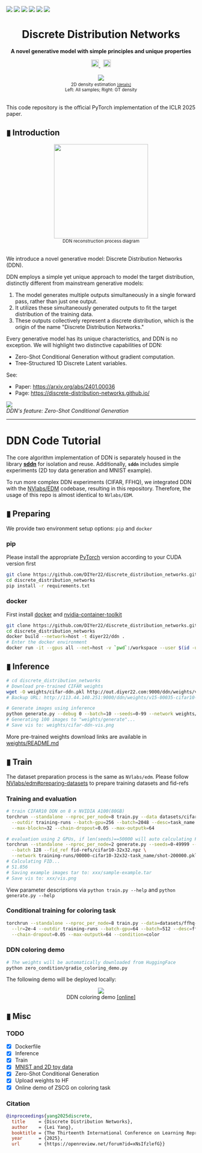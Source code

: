 <a href="https://discrete-distribution-networks.github.io/"><img src="https://img.shields.io/static/v1?label=Page&message=github.io&color=blue"></a>
<a href="https://arxiv.org/abs/2401.00036"><img src="https://img.shields.io/badge/arXiv-2401.00036-b31b1b.svg"></a>
<a href="https://openreview.net/forum?id=xNsIfzlefG"><img src="https://img.shields.io/badge/Accepted-ICLR%202025-brightgreen.svg"></a>
<a href="https://ddn-coloring-demo.diyer22.com/"><img src="https://img.shields.io/static/v1?label=Online&message=Demo&color=orange"></a>
<a href="https://huggingface.co/diyer22/ddn_asset/tree/main"><img src="https://img.shields.io/static/v1?label=HuggingFace&message=Models&color=yellow"></a>
<a href="README_cn.md"><img src="https://img.shields.io/badge/Language-中文-lightgrey.svg"></a>




<div align="center">

<!-- <p style="font-size: 2em; font-weight: bold; margin-top: 20px; margin-bottom: 7px; line-height: 1;">离散分布网络</p> -->

# Discrete Distribution Networks
**A novel generative model with simple principles and unique properties**

<div style="margin-top:px;font-size:px"> 
  <a target="_blank" href="https://www.stepfun.com/">
    <img src="https://discrete-distribution-networks.github.io/img/logo-StepFun.png" style="height:20px">
  </a>
    &nbsp;
  <a target="_blank" href="https://en.megvii.com/megvii_research">
    <img src="https://discrete-distribution-networks.github.io/img/logo-Megvii.png" style="height:20px">
  </a>
</div>


<br>
<div align="center">
  <a target="_blank" href="https://discrete-distribution-networks.github.io/2d-density-estimation-gif-with-10000-nodes-ddn.html">
    <img src="https://discrete-distribution-networks.github.io/img/frames_bin100_k2000_itern1800_batch40_framen96_2d-density-estimation-DDN.gif" style="height:">
  </a>
  <small><br>2D density estimation <a target="_blank" href="https://discrete-distribution-networks.github.io/2d-density-estimation-gif-with-10000-nodes-ddn.html"><small>[details]</small></a><br>Left: All samples; Right: GT density</small>
</div>
<br>
</div>

<!-- ![SVG](docs/draft/header.svg) -->

This code repository is the official PyTorch implementation of the ICLR 2025 paper.
## ▮ Introduction

<div align="center">
  <a target="_blank" href="https://discrete-distribution-networks.github.io/img/ddn-intro.png">
    <img src="https://discrete-distribution-networks.github.io/img/ddn-intro.png" style="height:250px;width:auto">
  </a>
  <br>
  <small>DDN reconstruction process diagram</small>
</div>
<br>

We introduce a novel generative model: Discrete Distribution Networks (DDN).

DDN employs a simple yet unique approach to model the target distribution, distinctly different from mainstream generative models:
1. The model generates multiple outputs simultaneously in a single forward pass, rather than just one output.
2. It utilizes these simultaneously generated outputs to fit the target distribution of the training data.
3. These outputs collectively represent a discrete distribution, which is the origin of the name "Discrete Distribution Networks."

Every generative model has its unique characteristics, and DDN is no exception. We will highlight two distinctive capabilities of DDN:
- Zero-Shot Conditional Generation without gradient computation.
- Tree-Structured 1D Discrete Latent variables.

See:
- Paper: https://arxiv.org/abs/2401.00036  
- Page: https://discrete-distribution-networks.github.io/


![](https://discrete-distribution-networks.github.io/img/zscg.png)  
*DDN's feature: Zero-Shot Conditional Generation*

---

# DDN Code Tutorial
The core algorithm implementation of DDN is separately housed in the library [**sddn**](https://github.com/diyer22/sddn) for isolation and reuse. Additionally, **`sddn`** includes simple experiments (2D toy data generation and MNIST example).

To run more complex DDN experiments (CIFAR, FFHQ), we integrated DDN with the [NVlabs/EDM](https://github.com/NVlabs/edm) codebase, resulting in this repository. Therefore, the usage of this repo is almost identical to `NVlabs/EDM`.


## ▮ Preparing
We provide two environment setup options: `pip` and `docker`

### pip
Please install the appropriate [PyTorch](https://pytorch.org/get-started/locally/) version according to your CUDA version first
```bash
git clone https://github.com/DIYer22/discrete_distribution_networks.git
cd discrete_distribution_networks
pip install -r requirements.txt
```

### docker
First install [docker](https://docs.docker.com/get-started/) and [nvidia-container-toolkit](https://docs.nvidia.com/datacenter/cloud-native/container-toolkit/latest/install-guide.html)
```bash
git clone https://github.com/DIYer22/discrete_distribution_networks.git
cd discrete_distribution_networks
docker build --network=host -t diyer22/ddn .
# Enter the docker environment
docker run -it --gpus all --net=host -v `pwd`:/workspace --user $(id -u):$(id -g) diyer22/ddn bash
```


## ▮ Inference
```bash
# cd discrete_distribution_networks
# Download pre-trained CIFAR weights
wget -O weights/cifar-ddn.pkl http://out.diyer22.com:9000/ddn/weights/v15-00035-cifar10-32x32-cifar_blockn32_outputk64_chain.dropout0.05_fp32_goon.v15.22-shot-087808.pkl
# Backup URL: http://113.44.140.251:9000/ddn/weights/v15-00035-cifar10-32x32-cifar_blockn32_outputk64_chain.dropout0.05_fp32_goon.v15.22-shot-087808.pkl

# Generate images using inference
python generate.py --debug 0 --batch=10 --seeds=0-99 --network weights/cifar-ddn.pkl
# Generating 100 images to "weights/generate"...
# Save vis to: weights/cifar-ddn-vis.png
```
More pre-trained weights download links are available in [weights/README.md](weights/README.md)


## ▮ Train
The dataset preparation process is the same as `NVlabs/edm`. Please follow [NVlabs/edm#preparing-datasets](https://github.com/NVlabs/edm?tab=readme-ov-file#preparing-datasets) to prepare training datasets and fid-refs

### Training and evaluation

```bash
# train CIFAR10 DDN on 8 x NVIDIA A100(80GB)
torchrun --standalone --nproc_per_node=8 train.py --data datasets/cifar10-32x32.zip \
  --outdir training-runs --batch-gpu=256 --batch=2048 --desc=task_name \
  --max-blockn=32 --chain-dropout=0.05 --max-outputk=64

# evaluation using 2 GPUs, if len(seeds)==50000 will auto calculating FID.
torchrun --standalone --nproc_per_node=2 generate.py --seeds=0-49999 --subdirs \
  --batch 128 --fid_ref fid-refs/cifar10-32x32.npz \
  --network training-runs/00000-cifar10-32x32-task_name/shot-200000.pkl
# Calculating FID...
# 51.856
# Saving example images tar to: xxx/sample-example.tar
# Save vis to: xxx/vis.png
```
View parameter descriptions via `python train.py --help` and `python generate.py --help`

### Conditional training for coloring task
```bash
torchrun --standalone --nproc_per_node=8 train.py --data=datasets/ffhq-256x256.zip \
  --lr=2e-4 --outdir training-runs --batch-gpu=64 --batch=512 --desc=ffhq256_cond.color \
  --chain-dropout=0.05 --max-outputk=64 --condition=color
```

### DDN coloring demo
```bash
# The weights will be automatically downloaded from HuggingFace
python zero_condition/gradio_coloring_demo.py
```
The following demo will be deployed locally:

<div align="center">
  <a target="_blank" href="https://ddn-coloring-demo.diyer22.com/">
    <img src="https://discrete-distribution-networks.github.io/img/astronaut_coloring.gif" style="height:">
  </a>
  <br>DDN coloring demo <a target="_blank" href="https://ddn-coloring-demo.diyer22.com/">[online]</a>
</div>

## ▮ Misc
### TODO
- [x] Dockerfile
- [x] Inference
- [x] Train
- [x] [MNIST and 2D toy data](https://github.com/DIYer22/sddn?tab=readme-ov-file#-toy-example-for-2d-density-estimation)
- [x] Zero-Shot Conditional Generation
- [x] Upload weights to HF
- [x] Online demo of ZSCG on coloring task
<!-- - [ ] Support CPU inference -->
### Citation
```bibtex
@inproceedings{yang2025discrete,
  title     = {Discrete Distribution Networks},
  author    = {Lei Yang},
  booktitle = {The Thirteenth International Conference on Learning Representations},
  year      = {2025},
  url       = {https://openreview.net/forum?id=xNsIfzlefG}}
``` 